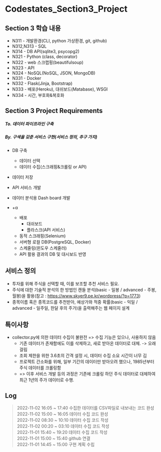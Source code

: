 # Codestates_Section3_Project

## Section 3 학습 내용

+ N311 - 개발환경(CLI, python 가상환경, git, github)
+ N312,N313 - SQL
+ N314 - DB API(sqlite3, psycopg2)
+ N321 - Python (class, decorator)
+ N322 - web 스크랩핑(beautifulsoup)
+ N323 - API
+ N324 - NoSQL(NoSQL, JSON, MongoDB)
+ N331 - Docker
+ N332 - Flask(Jinja, Bootstrap)
+ N333 - 배포(Heroku), 대쉬보드(Matabase), WSGI
+ N334 - 시간, 부호화&복호화

## Section 3 Project Requirements

##### To. 데이터 파이프라인 구축
##### By. 구색을 갖춘 서비스 구현(서비스 정의, 추구 가치)
+ DB 구축
  + 데이터 선택
  + 데이터 수집(스크래핑&크롤링 or API)
+ 데이터 저장
+ API 서비스 개발
+ 데이터 분석용 Dash board 개발

+ +α
  + 배포
    + 대쉬보드
    + 플라스크(API 서비스)
  + 동적 스크래핑(Selenium)
  + 서버형 로컬 DB(PostgreSQL, Docker)
  + 스케줄링(윈도우 스케줄러)
  + API 활용 결과의 DB 및 대시보드 반영
  
## 서비스 정의

+ 투자를 위해 주식을 선택할 때, 이를 보조할 추천 서비스 필요.
+ 주식에 대한 기술적 분석의 한 방법인 캔들 분석(basic - 일봉 / advanced - 주봉, 월봉)을 활용(참고 : https://www.skyer9.pe.kr/wordpress/?p=1773)
+ 종목이름 혹은 종목코드를 추천받아, 예상가와 적중 확률(basic - 익일 / advanced - 일주일, 한달 후의 주가)을 출력해주는 웹 페이지 설계

## 특이사항
+ collector.py에 의한 데이터 수집이 불완전 => 수집 기능은 있으나, 사용하지 않음
  + 기존 데이터가 존재함에도 이를 삭제하고, 새로 받아온 데이터로 대체. -> 오래걸림
  + 조회 제한을 위한 3.6초의 간격 설정 시, 데이터 수집 소요 시간이 너무 김
  + 프로젝트 간소화를 위해, 일부 기간의 데이터만 받아오려 했으나, 1985년부터 주식 데이터를 크롤링함
  + => 이후 서비스 개발 등의 과정은 기존에 크롤링 하던 주식 데이터로 대체하여 최근 1년의 주가 데이터로 수행.

## Log


> 2022-11-02 16:05 ~ 17:40 수집한 데이터를 CSV파일로 내보내는 코드 완성   
> 2022-11-02 15:00 ~ 16:05 데이터 수집 코드 완성   
> 2022-11-02 08:30 ~ 10:10 데이터 수집 코드 작성   
> 2022-11-02 00:20 ~ 03:10 데이터 수집 코드 작성   
> 2022-11-01 15:40 ~ 19:20 데이터 수집 코드 작성   
> 2022-11-01 15:00 ~ 15:40 github 연결   
> 2022-11-01 14:45 ~ 15:00 구현 계획 수립   
